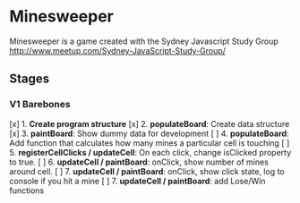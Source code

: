 # Minesweeper

Minesweeper is a game created with the Sydney Javascript Study Group http://www.meetup.com/Sydney-JavaScript-Study-Group/

## Stages

### V1 Barebones
[x] 1. **Create program structure**
[x] 2. **populateBoard**: Create data structure
[x] 3. **paintBoard**: Show dummy data for development
[ ] 4. **populateBoard**: Add function that calculates how many mines a particular cell is touching
[ ] 5. **registerCellClicks / updateCell**: On each click, change isClicked property to true. 
[ ] 6. **updateCell / paintBoard**: onClick, show number of mines around cell.
[ ] 7. **updateCell / paintBoard**: onClick, show click state, log to console if you hit a mine
[ ] 7. **updateCell / paintBoard**: add Lose/Win functions 


